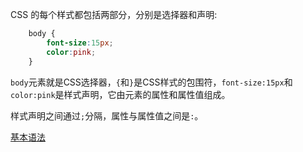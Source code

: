 
CSS 的每个样式都包括两部分，分别是选择器和声明:
```css
    body {
        font-size:15px; 
        color:pink;
    }
```
`body`元素就是CSS选择器，`{`和`}`是CSS样式的包围符，`font-size:15px`和`color:pink`是样式声明，它由元素的属性和属性值组成。

样式声明之间通过`;`分隔，属性与属性值之间是`:`。

[基本语法](t/01_basic_grammer.html)
